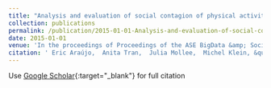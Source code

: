 ```yaml
---
title: "Analysis and evaluation of social contagion of physical activity in a group of young adults"
collection: publications
permalink: /publication/2015-01-01-Analysis-and-evaluation-of-social-contagion-of-physical-activity-in-a-group-of-young-adults
date: 2015-01-01
venue: 'In the proceedings of Proceedings of the ASE BigData &amp; SocialInformatics 2015'
citation: ' Eric Araújo,  Anita Tran,  Julia Mollee,  Michel Klein, &quot;Analysis and evaluation of social contagion of physical activity in a group of young adults.&quot; In the proceedings of Proceedings of the ASE BigData &amp;amp; SocialInformatics 2015, 2015.'
---
```

Use [Google Scholar](https://scholar.google.com/scholar?q=Analysis+and+evaluation+of+social+contagion+of+physical+activity+in+a+group+of+young+adults){:target="_blank"} for full citation